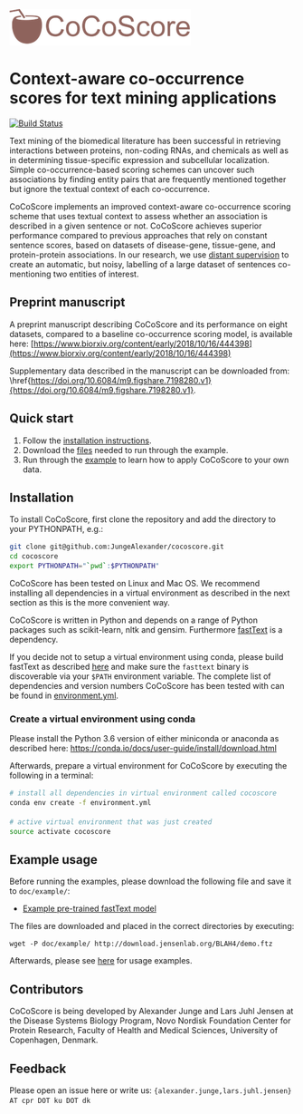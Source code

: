 ![CoCoScore-text-small.png](doc/logos/CoCoScore-text-small.png) 

# Context-aware co-occurrence scores for text mining applications

[![Build Status](https://travis-ci.org/JungeAlexander/cocoscore.svg?branch=master)](https://travis-ci.org/JungeAlexander/cocoscore)
 
 
Text mining of the biomedical literature has been successful in retrieving interactions between proteins, non-coding RNAs, and chemicals as well as in determining tissue-specific expression and subcellular localization. Simple co-occurrence-based scoring schemes can uncover such associations by finding entity pairs that are frequently mentioned together but ignore the textual context of each co-occurrence.

CoCoScore implements an improved context-aware co-occurrence scoring scheme that uses textual context to assess whether an association is described in a given sentence or not. CoCoScore achieves superior performance compared to previous approaches that rely on constant sentence scores, based on datasets of disease-gene, tissue-gene, and protein-protein associations. 
In our research, we use [distant supervision](doc/example/example.md#appendix-distant-supervision) to create an automatic, but noisy, labelling of a large dataset of sentences co-mentioning two entities of interest.

## Preprint manuscript 

A preprint manuscript describing CoCoScore and its performance on eight datasets, compared to a baseline co-occurrence scoring model, is available here: [https://www.biorxiv.org/content/early/2018/10/16/444398](https://www.biorxiv.org/content/early/2018/10/16/444398)

Supplementary data described in the manuscript can be downloaded from: \href{https://doi.org/10.6084/m9.figshare.7198280.v1}{https://doi.org/10.6084/m9.figshare.7198280.v1}.

## Quick start

1. Follow the [installation instructions](#installation).
2. Download the [files](#example-usage) needed to run through the example.
3. Run through the [example](doc/example/example.md) to learn how to apply CoCoScore to your own data.
 
## Installation

To install CoCoScore, first clone the repository and add the directory to your PYTHONPATH, e.g.:

```bash
git clone git@github.com:JungeAlexander/cocoscore.git
cd cocoscore
export PYTHONPATH="`pwd`:$PYTHONPATH"
```

CoCoScore has been tested on Linux and Mac OS.
We recommend installing all dependencies in a virtual environment as described in the next section as this is the more convenient way.

CoCoScore is written in Python and depends on a range of Python packages such as scikit-learn, nltk and gensim.
Furthermore [fastText](https://github.com/facebookresearch/fastText) is a dependency.

If you decide not to setup a virtual environment using conda, please build fastText as described [here](https://github.com/facebookresearch/fastText#building-fasttext) and make sure the `fasttext` binary is discoverable via your `$PATH` environment variable.
The complete list of dependencies and version numbers CoCoScore has been tested with can be found in [environment.yml](environment.yml).


### Create a virtual environment using conda

Please install the Python 3.6 version of either miniconda or anaconda as described here:
https://conda.io/docs/user-guide/install/download.html

Afterwards, prepare a virtual environment for CoCoScore by executing the following in a terminal:

```bash
# install all dependencies in virtual environment called cocoscore
conda env create -f environment.yml

# active virtual environment that was just created
source activate cocoscore
```

## Example usage

Before running the examples, please download the following file and save it to `doc/example/`:

- [Example pre-trained fastText model](http://download.jensenlab.org/BLAH4/demo.ftz)

The files are downloaded and placed in the correct directories by executing:

```shell
wget -P doc/example/ http://download.jensenlab.org/BLAH4/demo.ftz
```

Afterwards, please see [here](doc/example/example.md) for usage examples.

## Contributors

CoCoScore is being developed by Alexander Junge and Lars Juhl Jensen at the
Disease Systems Biology Program, Novo Nordisk Foundation Center for Protein Research,
Faculty of Health and Medical Sciences, University of Copenhagen, Denmark.

## Feedback

Please open an issue here or write us:
`{alexander.junge,lars.juhl.jensen} AT cpr DOT ku DOT dk`
